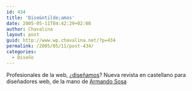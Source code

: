 ```yaml
---
id: 434
title: 'Dise&ntilde;amos'
date: 2005-05-11T04:42:29+02:00
author: Chavalina
layout: post
guid: http://www.wp.chavalina.net/?p=434
permalink: /2005/05/11/post-434/
categories:
  - Diseño
---
```

Profesionales de la web, &iquest;<a href="http://www.disenamos.com/" target="_blank">dise&ntilde;amos</a>? Nueva revista en castellano para dise&ntilde;adores web, de la mano de <a href="http://nolimit-studio.com/yosoysosa/" target="_blank">Armando Sosa</a>